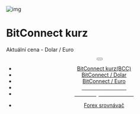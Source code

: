 ﻿<div class="jumbotron" markdown="1">

![img]({{img-url}}bitconnect.png)

# BitConnect kurz

Aktuální cena - Dolar / Euro


</div>
<header class="navbar navbar-static-top navbar-inverse navbar-sticky" id="top" role="banner">
  <div class="container">
    <div class="navbar-header">
      <button class="navbar-toggle collapsed" type="button" data-toggle="collapse" data-target=".navbar-collapse">
        <span class="icon-bar"></span>
        <span class="icon-bar"></span>
        <span class="icon-bar"></span>
      </button>
    </div>
    <nav class="navbar-collapse collapse" role="navigation" style="height: 1px;" id="scrollpsy">
      <ul class="nav navbar-nav">
        <li class="active">
          <a href="#top">BitConnect kurz<span class="hidden-sm">(BCC)</span></a>
        </li>
        <li>
          <a href="#section-1">BitConnect / Dolar</a>
        </li>
        <li>
          <a href="#section-">BitConnect / Euro</a>
        </li>
                   <li>
                    <a href="http://blog.forexsrovnavac.cz/changelly"><span style="color: white;"><b>Bitcoin Směnárna</b></span></a> 
  </li>
          <li>
          <a href="http://blog.forexsrovnavac.cz/plus500cz"><span style="color: white;">Obchoduj Bitcoin Online</span></a>
        </li>
        </ul>
      <ul class="nav navbar-nav navbar-right">
        <li>
          <a href="{{url}}">Forex <i class="fa fa-bar-chart-o"></i> srovnávač</a>
          </ul>
        </li>
      </ul>
    </nav>
  </div>
</header>